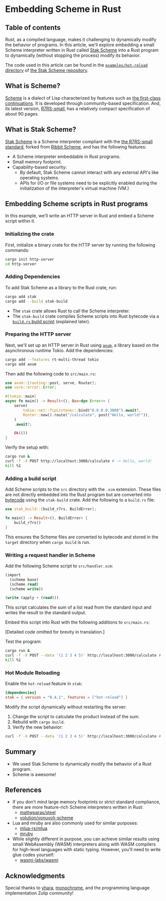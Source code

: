 # Embedding Scheme in Rust

## Table of contents

Rust, as a compiled language, makes it challenging to dynamically modify the behavior of programs. In this article, we'll explore embedding a small Scheme interpreter written in Rust called [Stak Scheme][stak] into a Rust program to dynamically (without stopping the process) modify its behavior.

The code used in this article can be found in the [`examples/hot-reload` directory](https://github.com/raviqqe/stak/tree/main/examples/hot-reload) of [the Stak Scheme repository][stak].

## What is Scheme?

[Scheme](https://www.scheme.org/) is a dialect of Lisp characterized by features such as [the first-class continuations](https://en.wikipedia.org/wiki/Continuation). It is developed through community-based specification. And, its latest version, [R7RS-small][r7rs-small], has a relatively compact specification of about 90 pages.

## What is Stak Scheme?

[Stak Scheme][stak] is a Scheme interpreter compliant with the [the R7RS-small standard][r7rs-small], forked from [Ribbit Scheme](https://github.com/udem-dlteam/ribbit), and has the following features:

- A Scheme interpreter embeddable in Rust programs.
- Small memory footprint.
- Capability-based security:
  - By default, Stak Scheme cannot interact with any external API's like operating systems.
  - APIs for I/O or file systems need to be explicitly enabled during the initialization of the interpreter's virtual machine (VM.)

## Embedding Scheme scripts in Rust programs

In this example, we'll write an HTTP server in Rust and embed a Scheme script within it.

### Initializing the crate

First, initialize a binary crate for the HTTP server by running the following commands:

```sh
cargo init http-server
cd http-server
```

### Adding Dependencies

To add Stak Scheme as a library to the Rust crate, run:

```sh
cargo add stak
cargo add --build stak-build
```

- The `stak` crate allows Rust to call the Scheme interpreter.
- The `stak-build` crate compiles Scheme scripts into Rust bytecode via a [`build.rs` build script](https://doc.rust-lang.org/cargo/reference/build-scripts.html) (explained later).

### Preparing the HTTP server

Next, we'll set up an HTTP server in Rust using [`axum`](https://github.com/tokio-rs/axum), a library based on the asynchronous runtime Tokio. Add the dependencies:

```sh
cargo add --features rt-multi-thread tokio
cargo add axum
```

Then add the following code to `src/main.rs`:

```rust
use axum::{routing::post, serve, Router};
use core::error::Error;

#[tokio::main]
async fn main() -> Result<(), Box<dyn Error>> {
    serve(
        tokio::net::TcpListener::bind("0.0.0.0:3000").await?,
        Router::new().route("/calculate", post("Hello, world!")),
    )
    .await?;

    Ok(())
}
```

Verify the setup with:

```sh
cargo run &
curl -f -X POST http://localhost:3000/calculate # -> Hello, world!
kill %1
```

### Adding a build script

Add Scheme scripts to the `src` directory with the `.scm` extension. These files are not directly embedded into the Rust program but are converted into [bytecode](https://en.wikipedia.org/wiki/Bytecode) using the `stak-build` crate. Add the following to a `build.rs` file:

```rust
use stak_build::{build_r7rs, BuildError};

fn main() -> Result<(), BuildError> {
    build_r7rs()
}
```

This ensures the Scheme files are converted to bytecode and stored in the `target` directory when `cargo build` is run.

### Writing a request handler in Scheme

Add the following Scheme script to `src/handler.scm`:

```scheme
(import
  (scheme base)
  (scheme read)
  (scheme write))

(write (apply + (read)))
```

This script calculates the sum of a list read from the standard input and writes the result to the standard output.

Embed this script into Rust with the following additions to `src/main.rs`:

[Detailed code omitted for brevity in translation.]

Test the program:

```sh
cargo run &
curl -f -X POST --data '(1 2 3 4 5)' http://localhost:3000/calculate # -> 15
kill %1
```

### Hot Module Reloading

Enable the `hot-reload` feature in `stak`:

```toml
[dependencies]
stak = { version = "0.4.1", features = ["hot-reload"] }
```

Modify the script dynamically without restarting the server:

1. Change the script to calculate the product instead of the sum.
2. Rebuild with `cargo build`.
3. Verify the new behavior:

```sh
curl -f -X POST --data '(1 2 3 4 5)' http://localhost:3000/calculate # -> 720
```

## Summary

- We used Stak Scheme to dynamically modify the behavior of a Rust program.
- Scheme is awesome!

## References

- If you don’t mind large memory footprints or strict standard compliance, there are more feature-rich Scheme interpreters written in Rust:
  - [mattwparas/steel](https://github.com/mattwparas/steel)
  - [volution/vonuvoli-scheme](https://github.com/volution/vonuvoli-scheme)
- Lua and mruby are also commonly used for similar purposes:
  - [mlua-rs/mlua](https://github.com/mlua-rs/mlua)
  - [mruby](https://mruby.org/)
- While slightly different in purpose, you can achieve similar results using small WebAssembly (WASM) interpreters along with WASM compilers for high-level languages with static typing. However, you’ll need to write glue codes yourself:
  - [wasmi-labs/wasmi](https://github.com/wasmi-labs/wasmi)

## Acknowledgments

Special thanks to [yhara](https://github.com/yhara), [monochrome](https://github.com/sisshiki1969), and the programming language implementation Zulip community!

[stak]: https://github.com/raviqqe/stak
[r7rs-small]: https://small.r7rs.org/
